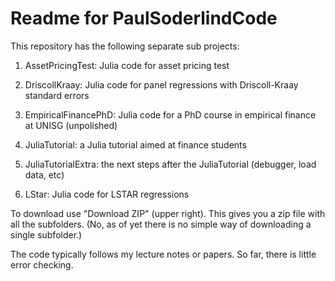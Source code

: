 Readme for PaulSoderlindCode
============================

This repository has the following separate sub projects:

1. AssetPricingTest: Julia code for asset pricing test

2. DriscollKraay: Julia code for panel regressions with Driscoll-Kraay standard errors

3. EmpiricalFinancePhD: Julia code for a PhD course in empirical finance at UNISG (unpolished)

4. JuliaTutorial: a Julia tutorial aimed at finance students

5. JuliaTutorialExtra: the next steps after the JuliaTutorial (debugger, load data, etc)

6. LStar: Julia code for LSTAR regressions


To download use "Download ZIP" (upper right). This gives you a zip file with all the subfolders. (No, as of yet there is no simple way of downloading a single subfolder.)

The code typically follows my lecture notes or papers. So far, there is little error checking.
